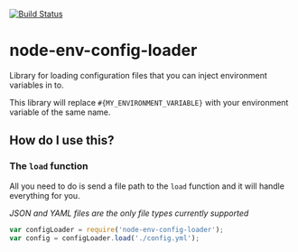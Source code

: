 [![Build Status](https://travis-ci.org/mrstebo/node-env-config-loader.svg?branch=master)](https://travis-ci.org/mrstebo/node-env-config-loader)

# node-env-config-loader
Library for loading configuration files that you can inject environment variables in to.

This library will replace `#{MY_ENVIRONMENT_VARIABLE}` with your environment variable of the same name.

## How do I use this?

### The `load` function

All you need to do is send a file path to the `load` function and it will handle everything for you.

_JSON and YAML files are the only file types currently supported_

```js
var configLoader = require('node-env-config-loader');
var config = configLoader.load('./config.yml');
```
